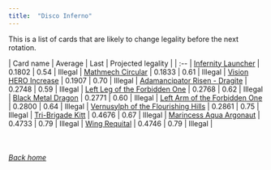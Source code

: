 ```yaml
---
title:  "Disco Inferno"
---
```


This is a list of cards that are likely to change legality before the next rotation.

| Card name | Average | Last | Projected legality |
| :-- |
[Infernity Launcher](https://db.ygoprodeck.com/card/?search=Infernity%20Launcher) | 0.1802 | 0.54 | Illegal |
[Mathmech Circular](https://db.ygoprodeck.com/card/?search=Mathmech%20Circular) | 0.1833 | 0.61 | Illegal |
[Vision HERO Increase](https://db.ygoprodeck.com/card/?search=Vision%20HERO%20Increase) | 0.1907 | 0.70 | Illegal |
[Adamancipator Risen - Dragite](https://db.ygoprodeck.com/card/?search=Adamancipator%20Risen%20-%20Dragite) | 0.2748 | 0.59 | Illegal |
[Left Leg of the Forbidden One](https://db.ygoprodeck.com/card/?search=Left%20Leg%20of%20the%20Forbidden%20One) | 0.2768 | 0.62 | Illegal |
[Black Metal Dragon](https://db.ygoprodeck.com/card/?search=Black%20Metal%20Dragon) | 0.2771 | 0.60 | Illegal |
[Left Arm of the Forbidden One](https://db.ygoprodeck.com/card/?search=Left%20Arm%20of%20the%20Forbidden%20One) | 0.2800 | 0.64 | Illegal |
[Vernusylph of the Flourishing Hills](https://db.ygoprodeck.com/card/?search=Vernusylph%20of%20the%20Flourishing%20Hills) | 0.2861 | 0.75 | Illegal |
[Tri-Brigade Kitt](https://db.ygoprodeck.com/card/?search=Tri-Brigade%20Kitt) | 0.4676 | 0.67 | Illegal |
[Marincess Aqua Argonaut](https://db.ygoprodeck.com/card/?search=Marincess%20Aqua%20Argonaut) | 0.4733 | 0.79 | Illegal |
[Wing Requital](https://db.ygoprodeck.com/card/?search=Wing%20Requital) | 0.4746 | 0.79 | Illegal |

<br>

###### [Back home](index)